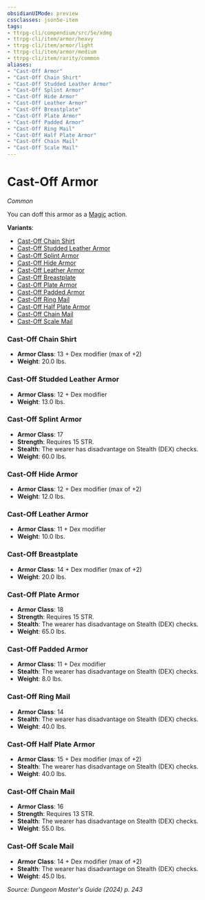 ```yaml
---
obsidianUIMode: preview
cssclasses: json5e-item
tags:
- ttrpg-cli/compendium/src/5e/xdmg
- ttrpg-cli/item/armor/heavy
- ttrpg-cli/item/armor/light
- ttrpg-cli/item/armor/medium
- ttrpg-cli/item/rarity/common
aliases: 
- "Cast-Off Armor"
- "Cast-Off Chain Shirt"
- "Cast-Off Studded Leather Armor"
- "Cast-Off Splint Armor"
- "Cast-Off Hide Armor"
- "Cast-Off Leather Armor"
- "Cast-Off Breastplate"
- "Cast-Off Plate Armor"
- "Cast-Off Padded Armor"
- "Cast-Off Ring Mail"
- "Cast-Off Half Plate Armor"
- "Cast-Off Chain Mail"
- "Cast-Off Scale Mail"
---
```

# Cast-Off Armor
*Common*  



You can doff this armor as a [Magic](3-Mechanics/CLI/rules/actions.md#Magic) action.

**Variants**:
- [Cast-Off Chain Shirt](#Cast-Off%20Chain%20Shirt)
- [Cast-Off Studded Leather Armor](#Cast-Off%20Studded%20Leather%20Armor)
- [Cast-Off Splint Armor](#Cast-Off%20Splint%20Armor)
- [Cast-Off Hide Armor](#Cast-Off%20Hide%20Armor)
- [Cast-Off Leather Armor](#Cast-Off%20Leather%20Armor)
- [Cast-Off Breastplate](#Cast-Off%20Breastplate)
- [Cast-Off Plate Armor](#Cast-Off%20Plate%20Armor)
- [Cast-Off Padded Armor](#Cast-Off%20Padded%20Armor)
- [Cast-Off Ring Mail](#Cast-Off%20Ring%20Mail)
- [Cast-Off Half Plate Armor](#Cast-Off%20Half%20Plate%20Armor)
- [Cast-Off Chain Mail](#Cast-Off%20Chain%20Mail)
- [Cast-Off Scale Mail](#Cast-Off%20Scale%20Mail)

### Cast-Off Chain Shirt

- **Armor Class**: 13 + Dex modifier (max of +2)
- **Weight**: 20.0 lbs.

### Cast-Off Studded Leather Armor

- **Armor Class**: 12 + Dex modifier
- **Weight**: 13.0 lbs.

### Cast-Off Splint Armor

- **Armor Class**: 17
- **Strength**: Requires 15 STR.
- **Stealth**: The wearer has disadvantage on Stealth (DEX) checks.
- **Weight**: 60.0 lbs.

### Cast-Off Hide Armor

- **Armor Class**: 12 + Dex modifier (max of +2)
- **Weight**: 12.0 lbs.

### Cast-Off Leather Armor

- **Armor Class**: 11 + Dex modifier
- **Weight**: 10.0 lbs.

### Cast-Off Breastplate

- **Armor Class**: 14 + Dex modifier (max of +2)
- **Weight**: 20.0 lbs.

### Cast-Off Plate Armor

- **Armor Class**: 18
- **Strength**: Requires 15 STR.
- **Stealth**: The wearer has disadvantage on Stealth (DEX) checks.
- **Weight**: 65.0 lbs.

### Cast-Off Padded Armor

- **Armor Class**: 11 + Dex modifier
- **Stealth**: The wearer has disadvantage on Stealth (DEX) checks.
- **Weight**: 8.0 lbs.

### Cast-Off Ring Mail

- **Armor Class**: 14
- **Stealth**: The wearer has disadvantage on Stealth (DEX) checks.
- **Weight**: 40.0 lbs.

### Cast-Off Half Plate Armor

- **Armor Class**: 15 + Dex modifier (max of +2)
- **Stealth**: The wearer has disadvantage on Stealth (DEX) checks.
- **Weight**: 40.0 lbs.

### Cast-Off Chain Mail

- **Armor Class**: 16
- **Strength**: Requires 13 STR.
- **Stealth**: The wearer has disadvantage on Stealth (DEX) checks.
- **Weight**: 55.0 lbs.

### Cast-Off Scale Mail

- **Armor Class**: 14 + Dex modifier (max of +2)
- **Stealth**: The wearer has disadvantage on Stealth (DEX) checks.
- **Weight**: 45.0 lbs.


*Source: Dungeon Master's Guide (2024) p. 243*